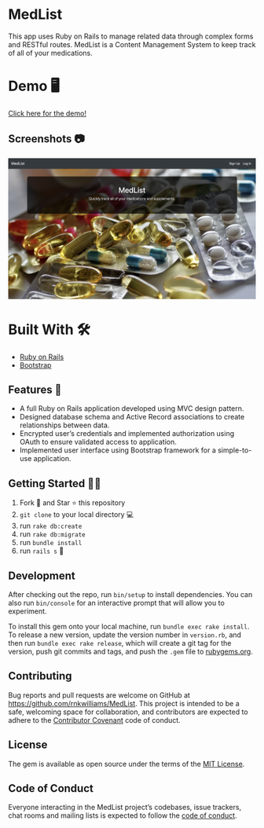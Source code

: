 # MedList
This app uses Ruby on Rails to manage related data through complex forms and RESTful routes. MedList is a Content Management System to keep track of all of your medications.

# Demo 🖥
[Click here for the demo!](https://drive.google.com/file/d/15ktgmWhcPM5qhv2z89pJiEILI7gZGXOg/view?usp=sharing)

## Screenshots 📷

![Alt text](./app/assets/images/MedList.jpg?raw=true "home")

# Built With 🛠

- [Ruby on Rails](https://rubyonrails.org/)
- [Bootstrap](https://getbootstrap.com/)

## Features :star2:

- A full Ruby on Rails application developed using MVC design pattern.
- Designed database schema and Active Record associations to create relationships between data.
- Encrypted user’s credentials and implemented authorization using OAuth to ensure validated access to application.
- Implemented user interface using Bootstrap framework for a simple-to-use application.

## Getting Started :man_astronaut:

1. Fork 🍴 and Star ⭐️ this repository
2. `git clone` to your local directory 💻
3. run `rake db:create`
4. run `rake db:migrate`
5. run `bundle install`
6. run `rails s` :tada:

## Development

After checking out the repo, run `bin/setup` to install dependencies. You can also run `bin/console` for an interactive prompt that will allow you to experiment.

To install this gem onto your local machine, run `bundle exec rake install`. To release a new version, update the version number in `version.rb`, and then run `bundle exec rake release`, which will create a git tag for the version, push git commits and tags, and push the `.gem` file to [rubygems.org](https://rubygems.org).

## Contributing

Bug reports and pull requests are welcome on GitHub at https://github.com/rnkwilliams/MedList. This project is intended to be a safe, welcoming space for collaboration, and contributors are expected to adhere to the [Contributor Covenant](http://contributor-covenant.org) code of conduct.

## License

The gem is available as open source under the terms of the [MIT License](https://opensource.org/licenses/MIT).

## Code of Conduct

Everyone interacting in the MedList project’s codebases, issue trackers, chat rooms and mailing lists is expected to follow the [code of conduct](https://github.com/'impartial-utility-6857'/MedList/blob/master/CODE_OF_CONDUCT.md).

